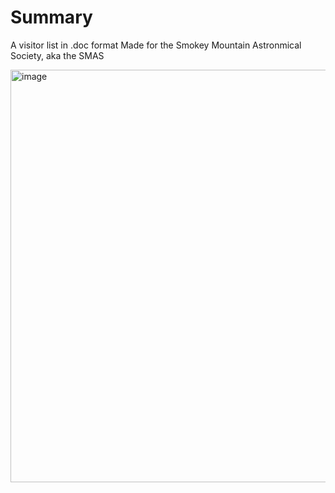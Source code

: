 # Summary
A visitor list in .doc format
Made for the Smokey Mountain Astronmical Society, aka the SMAS

<img width="660" alt="image" src="https://github.com/user-attachments/assets/d591befd-fcba-455b-9dc9-12b73c487141" />
